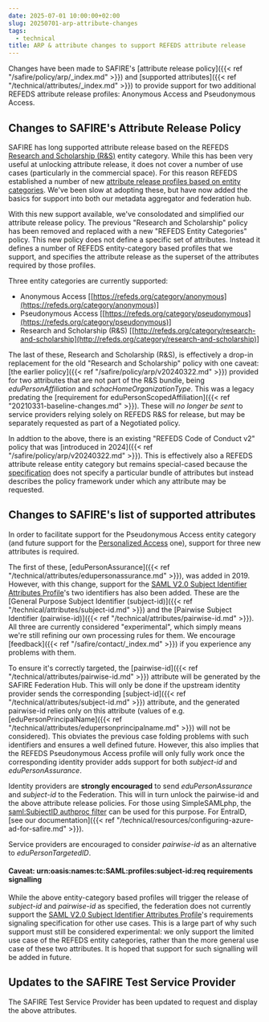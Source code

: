 ```yaml
---
date: 2025-07-01 10:00:00+02:00
slug: 20250701-arp-attribute-changes
tags:
  - technical
title: ARP & attribute changes to support REFEDS attribute release
---
```


Changes have been made to SAFIRE's [attribute release policy]({{< ref "/safire/policy/arp/_index.md" >}}) and [supported attributes]({{< ref "/technical/attributes/_index.md" >}}) to provide support for two additional REFEDS attribute release profiles: Anonymous Access and Pseudonymous Access.<!--more-->

## Changes to SAFIRE's Attribute Release Policy

SAFIRE has long supported attribute release based on the REFEDS [Research and Scholarship (R&S)](https://refeds.org/category/research-and-scholarship) entity category. While this has been very useful at unlocking attribute release, it does not cover a number of use cases (particularly in the commercial space). For this reason REFEDS established a number of new [attribute release profiles based on entity categories](https://wiki.refeds.org/display/ENT/Entity-Categories+Home). We've been slow at adopting these, but have now added the basics for support into both our metadata aggregator and federation hub.

With this new support available, we've consolodated and simplified our attribute release policy. The previous "Research and Scholarship" policy has been removed and replaced with a new "REFEDS Entity Categories" policy. This new policy does not define a specific set of attributes. Instead it defines a number of REFEDS entity-category based profiles that we support, and specifies the attribute release as the superset of the attributes required by those profiles.

Three entity categories are currently supported:
  * Anonymous Access [[https://refeds.org/category/anonymous](https://refeds.org/category/anonymous)]
  * Pseudonymous Access [[https://refeds.org/category/pseudonymous](https://refeds.org/category/pseudonymous)]
  * Research and Scholarship (R&S) [[http://refeds.org/category/research-and-scholarship](http://refeds.org/category/research-and-scholarship)]

The last of these, Research and Scholarship (R&S), is effectively a drop-in replacement for the old "Research and Scholarship" policy with one caveat: [the earlier policy]({{< ref "/safire/policy/arp/v20240322.md" >}}) provided for two attributes that are not part of the R&S bundle, being _eduPersonAffiliation_ and _schacHomeOrganizationType_. This was a legacy predating the [requirement for eduPersonScopedAffiliation]({{< ref "20210331-baseline-changes.md" >}}). These will *no longer be sent* to service providers relying solely on REFEDS R&S for release, but may be separately requested as part of a Negotiated policy.

In addtion to the above, there is an existing "REFEDS Code of Conduct v2" policy that was [introduced in 2024]({{< ref "/safire/policy/arp/v20240322.md" >}}). This is effectively also a REFEDS attribute release entity category but remains special-cased because the [specification](https://refeds.org/category/code-of-conduct/v2) does not specify a particular bundle of attributes but instead describes the policy framework under which any attribute may be requested.

## Changes to SAFIRE's list of supported attributes

In order to facilitate support for the Pseudonymous Access entity category (and future support for the [Personalized Access](https://refeds.org/category/personalized) one), support for three new attributes is required.

The first of these, [eduPersonAssurance]({{< ref "/technical/attributes/edupersonassurance.md" >}}), was added in 2019. However, with this change, support for the [SAML V2.0 Subject Identifier Attributes Profile](https://docs.oasis-open.org/security/saml-subject-id-attr/v1.0/cs01/saml-subject-id-attr-v1.0-cs01.html)'s two identifiers has also been added. These are the [General Purpose Subject Identifier (subject-id)]({{< ref "/technical/attributes/subject-id.md" >}}) and the [Pairwise Subject Identifier (pairwise-id)]({{< ref "/technical/attributes/pairwise-id.md" >}}). All three are currently considered "experimental", which simply means we're still refining our own processing rules for them. We encourage [feedback]({{< ref "/safire/contact/_index.md" >}}) if you experience any problems with them.

To ensure it's correctly targeted, the [pairwise-id]({{< ref "/technical/attributes/pairwise-id.md" >}}) attribute will be generated by the SAFIRE Federation Hub. This will only be done if the upstream identity provider sends the corresponding [subject-id]({{< ref "/technical/attributes/subject-id.md" >}}) attribute, and the generated pairwise-id relies only on this attribute (values of e.g. [eduPersonPrincipalName]({{< ref "/technical/attributes/edupersonprincipalname.md" >}}) will not be considered). This obviates the previous case folding problems with such identifiers and ensures a well defined future. However, this also implies that the REFEDS Pseudonymous Access profile will only fully work once the corresponding identity provider adds support for both _subject-id_ and _eduPersonAssurance_.

Identity providers are **strongly encouraged** to send _eduPersonAssurance_ and _subject-id_ to the Federation. This will in turn unlock the pairwise-id and the above attribute release policies. For those using SimpleSAMLphp, the [saml:SubjectID authproc filter](https://simplesamlphp.org/docs/stable/saml/authproc_subjectid.html) can be used for this purpose. For EntraID, [see our documentation]({{< ref "/technical/resources/configuring-azure-ad-for-safire.md" >}}).

Service providers are encouraged to consider _pairwise-id_ as an alternative to _eduPersonTargetedID_.

#### Caveat: urn:oasis:names:tc:SAML:profiles:subject-id:req requirements signalling

While the above entity-category based profiles will trigger the release of _subject-id_ and _pairwise-id_ as specified, the federation does not currently support the [SAML V2.0 Subject Identifier Attributes Profile](https://docs.oasis-open.org/security/saml-subject-id-attr/v1.0/cs01/saml-subject-id-attr-v1.0-cs01.html)'s requirements signaling specification for other use cases. This is a large part of why such support must still be considered experimental: we only support the limited use case of the REFEDS entity categories, rather than the more general use case of these two attributes. It is hoped that support for such signalling will be added in future.

## Updates to the SAFIRE Test Service Provider

The SAFIRE Test Service Provider has been updated to request and display the above attributes.


